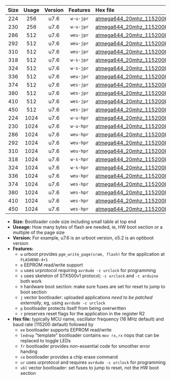 |Size|Usage|Version|Features|Hex file|
|:-:|:-:|:-:|:-:|:--|
|224|256|u7.6|`w-u-jpr`|[atmega644_20mhz_115200bps_ur_vbl.hex](https://raw.githubusercontent.com/stefanrueger/urboot/main//atmega644_20mhz_115200bps_ur_vbl.hex)|
|230|256|u7.6|`w-u-jpr`|[atmega644_20mhz_115200bps_lednop_ur_vbl.hex](https://raw.githubusercontent.com/stefanrueger/urboot/main//atmega644_20mhz_115200bps_lednop_ur_vbl.hex)|
|286|512|u7.6|`weu-jpr`|[atmega644_20mhz_115200bps_ee_ur_vbl.hex](https://raw.githubusercontent.com/stefanrueger/urboot/main//atmega644_20mhz_115200bps_ee_ur_vbl.hex)|
|292|512|u7.6|`weu-jpr`|[atmega644_20mhz_115200bps_ee_lednop_ur_vbl.hex](https://raw.githubusercontent.com/stefanrueger/urboot/main//atmega644_20mhz_115200bps_ee_lednop_ur_vbl.hex)|
|310|512|u7.6|`weu-jpr`|[atmega644_20mhz_115200bps_ee_lednop_fr_ur_vbl.hex](https://raw.githubusercontent.com/stefanrueger/urboot/main//atmega644_20mhz_115200bps_ee_lednop_fr_ur_vbl.hex)|
|318|512|u7.6|`w-s-jpr`|[atmega644_20mhz_115200bps_vbl.hex](https://raw.githubusercontent.com/stefanrueger/urboot/main//atmega644_20mhz_115200bps_vbl.hex)|
|324|512|u7.6|`w-s-jpr`|[atmega644_20mhz_115200bps_lednop_vbl.hex](https://raw.githubusercontent.com/stefanrueger/urboot/main//atmega644_20mhz_115200bps_lednop_vbl.hex)|
|336|512|u7.6|`weu-jpr`|[atmega644_20mhz_115200bps_ee_lednop_fr_ce_ur_vbl.hex](https://raw.githubusercontent.com/stefanrueger/urboot/main//atmega644_20mhz_115200bps_ee_lednop_fr_ce_ur_vbl.hex)|
|374|512|u7.6|`wes-jpr`|[atmega644_20mhz_115200bps_ee_vbl.hex](https://raw.githubusercontent.com/stefanrueger/urboot/main//atmega644_20mhz_115200bps_ee_vbl.hex)|
|380|512|u7.6|`wes-jpr`|[atmega644_20mhz_115200bps_ee_lednop_vbl.hex](https://raw.githubusercontent.com/stefanrueger/urboot/main//atmega644_20mhz_115200bps_ee_lednop_vbl.hex)|
|410|512|u7.6|`wes-jpr`|[atmega644_20mhz_115200bps_ee_lednop_fr_vbl.hex](https://raw.githubusercontent.com/stefanrueger/urboot/main//atmega644_20mhz_115200bps_ee_lednop_fr_vbl.hex)|
|450|512|u7.6|`wes-jpr`|[atmega644_20mhz_115200bps_ee_lednop_fr_ce_vbl.hex](https://raw.githubusercontent.com/stefanrueger/urboot/main//atmega644_20mhz_115200bps_ee_lednop_fr_ce_vbl.hex)|
|224|1024|u7.6|`w-u-hpr`|[atmega644_20mhz_115200bps_ur.hex](https://raw.githubusercontent.com/stefanrueger/urboot/main//atmega644_20mhz_115200bps_ur.hex)|
|230|1024|u7.6|`w-u-hpr`|[atmega644_20mhz_115200bps_lednop_ur.hex](https://raw.githubusercontent.com/stefanrueger/urboot/main//atmega644_20mhz_115200bps_lednop_ur.hex)|
|286|1024|u7.6|`weu-hpr`|[atmega644_20mhz_115200bps_ee_ur.hex](https://raw.githubusercontent.com/stefanrueger/urboot/main//atmega644_20mhz_115200bps_ee_ur.hex)|
|292|1024|u7.6|`weu-hpr`|[atmega644_20mhz_115200bps_ee_lednop_ur.hex](https://raw.githubusercontent.com/stefanrueger/urboot/main//atmega644_20mhz_115200bps_ee_lednop_ur.hex)|
|310|1024|u7.6|`weu-hpr`|[atmega644_20mhz_115200bps_ee_lednop_fr_ur.hex](https://raw.githubusercontent.com/stefanrueger/urboot/main//atmega644_20mhz_115200bps_ee_lednop_fr_ur.hex)|
|318|1024|u7.6|`w-s-hpr`|[atmega644_20mhz_115200bps.hex](https://raw.githubusercontent.com/stefanrueger/urboot/main//atmega644_20mhz_115200bps.hex)|
|324|1024|u7.6|`w-s-hpr`|[atmega644_20mhz_115200bps_lednop.hex](https://raw.githubusercontent.com/stefanrueger/urboot/main//atmega644_20mhz_115200bps_lednop.hex)|
|336|1024|u7.6|`weu-hpr`|[atmega644_20mhz_115200bps_ee_lednop_fr_ce_ur.hex](https://raw.githubusercontent.com/stefanrueger/urboot/main//atmega644_20mhz_115200bps_ee_lednop_fr_ce_ur.hex)|
|374|1024|u7.6|`wes-hpr`|[atmega644_20mhz_115200bps_ee.hex](https://raw.githubusercontent.com/stefanrueger/urboot/main//atmega644_20mhz_115200bps_ee.hex)|
|380|1024|u7.6|`wes-hpr`|[atmega644_20mhz_115200bps_ee_lednop.hex](https://raw.githubusercontent.com/stefanrueger/urboot/main//atmega644_20mhz_115200bps_ee_lednop.hex)|
|410|1024|u7.6|`wes-hpr`|[atmega644_20mhz_115200bps_ee_lednop_fr.hex](https://raw.githubusercontent.com/stefanrueger/urboot/main//atmega644_20mhz_115200bps_ee_lednop_fr.hex)|
|450|1024|u7.6|`wes-hpr`|[atmega644_20mhz_115200bps_ee_lednop_fr_ce.hex](https://raw.githubusercontent.com/stefanrueger/urboot/main//atmega644_20mhz_115200bps_ee_lednop_fr_ce.hex)|

- **Size:** Bootloader code size including small table at top end
- **Useage:** How many bytes of flash are needed, ie, HW boot section or a multiple of the page size
- **Version:** For example, u7.6 is an urboot version, o5.2 is an optiboot version
- **Features:**
  + `w` urboot provides `pgm_write_page(sram, flash)` for the application at `FLASHEND-4+1`
  + `e` EEPROM read/write support
  + `u` uses urprotocol requiring `avrdude -c urclock` for programming
  + `s` uses skeleton of STK500v1 protocol; `-c urclock` and `-c arduino` both work
  + `h` hardware boot section: make sure fuses are set for reset to jump to boot section
  + `j` vector bootloader: uploaded applications *need to be patched externally*, eg, using `avrdude -c urclock`
  + `p` bootloader protects itself from being overwritten
  + `r` preserves reset flags for the application in the register R2
- **Hex file:** typically MCU name, oscillator frequency (16 MHz default) and baud rate (115200 default) followed by
  + `ee` bootloader supports EEPROM read/write
  + `lednop` "template" bootloader contains `mov rx,rx` nops that can be replaced to toggle LEDs
  + `fr` bootloader provides non-essential code for smoother error handing
  + `ce` bootloader provides a chip erase command
  + `ur` uses urprotocol and requires `avrdude -c urclock` for programming
  + `vbl` vector bootloader: set fuses to jump to reset, not the HW boot section
